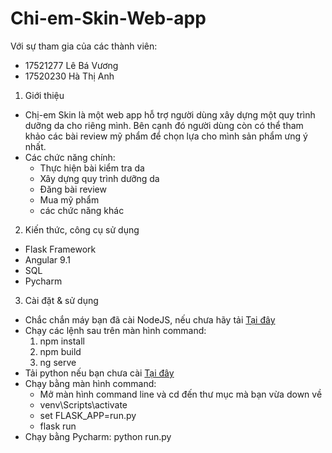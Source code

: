 # Chi-em-Skin-Web-app

Với sự tham gia của các thành viên:
- 17521277 Lê Bá Vương
- 17520230 Hà Thị Anh

1. Giới thiệu
- Chị-em Skin là một web app hỗ trợ người dùng xây dựng một quy trình dưỡng da cho riêng mình. Bên cạnh đó người dùng còn có thể tham khảo các bài review mỹ phẩm để chọn lựa cho mình sản phẩm ưng ý nhất.
- Các chức năng chính:
  + Thực hiện bài kiểm tra da
  + Xây dựng quy trình dưỡng da
  + Đăng bài review
  + Mua mỹ phẩm
  + các chức năng khác
  
 
2. Kiến thức, công cụ sử dụng
- Flask Framework
- Angular 9.1
- SQL 
- Pycharm

3. Cài đặt & sử dụng
- Chắc chắn máy bạn đã cài NodeJS, nếu chưa hãy tải [Tại đây](https://nodejs.org/en/download/) 
- Chạy các lệnh sau trên màn hình command:
  1. npm install
  2. npm build
  3. ng serve
- Tải python nếu bạn chưa cài [Tại đây](https://www.python.org/downloads/) 
- Chạy bằng màn hình command:
  + Mở màn hình command line và cd đến thư mục mà bạn vừa down về
  + venv\Scripts\activate
  + set FLASK_APP=run.py
  + flask run
 - Chạy bằng Pycharm: python run.py
